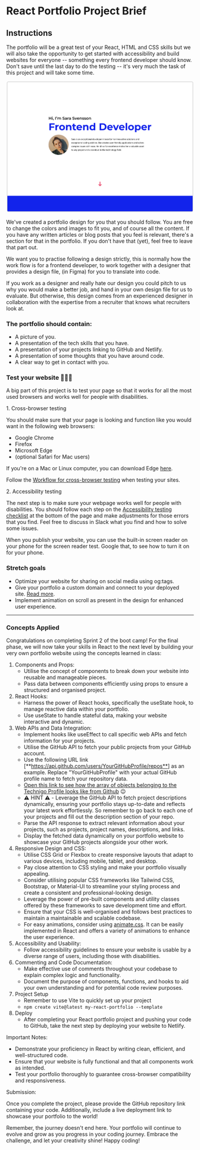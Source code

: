 React Portfolio Project Brief
=============================

Instructions
------------

The portfolio will be a great test of your React, HTML and CSS skills but we will also take the opportunity to get started with accessibility and build websites for everyone -- something every frontend developer should know. Don't save until the last day to do the testing -- it's very much the task of this project and will take some time.

<img src="https://github.com/Technigo/project-portfolio/blob/main/Preview-PortfolioWebDev-Technigo.png" alt="" />

We've created a portfolio design for you that you should follow. You are free to change the colors and images to fit you, and of course all the content. If you have any written articles or blog posts that you feel is relevant, there's a section for that in the portfolio. If you don't have that (yet), feel free to leave that part out.

We want you to practise following a design strictly, this is normally how the work flow is for a frontend developer, to work together with a designer that provides a design file, (in Figma) for you to translate into code.

If you work as a designer and really hate our design you could pitch to us why you would make a better job, and hand in your own design file for us to evaluate. But otherwise, this design comes from an experienced designer in collaboration with the expertise from a recruiter that knows what recruiters look at.

### The portfolio should contain:

-   A picture of you.
-   A presentation of the tech skills that you have.
-   A presentation of your projects linking to GitHub and Netlify.
-   A presentation of some thoughts that you have around code.
-   A clear way to get in contact with you.

### Test your website 👷🏻‍♂️

A big part of this project is to test your page so that it works for all the most used browsers and works well for people with disabilities.

1\. Cross-browser testing

You should make sure that your page is looking and function like you would want in the following web browsers:

-   Google Chrome
-   Firefox
-   Microsoft Edge
-   (optional Safari for Mac users)

If you're on a Mac or Linux computer, you can download Edge [here](https://www.microsoft.com/en-us/edge).

Follow the [Workflow for cross-browser testing](https://developer.mozilla.org/en-US/docs/Learn/Tools_and_testing/Cross_browser_testing/Introduction) when testing your sites.

2\. Accessibility testing

The next step is to make sure your webpage works well for people with disabilities. You should follow each step on the [Accessibility testing checklist](https://developer.mozilla.org/en-US/docs/Learn/Tools_and_testing/Cross_browser_testing/Accessibility) at the bottom of the page and make adjustments for those errors that you find. Feel free to discuss in Slack what you find and how to solve some issues.

When you publish your website, you can use the built-in screen reader on your phone for the screen reader test. Google that, to see how to turn it on for your phone.

### Stretch goals

-   Optimize your website for sharing on social media using og:tags.
-   Give your portfolio a custom domain and connect to your deployed site. [Read more](https://docs.netlify.com/domains-https/custom-domains/).
-   Implement animation on scroll as present in the design for enhanced user experience.

* * * * *

### Concepts Applied

Congratulations on completing Sprint 2 of the boot camp! For the final phase, we will now take your skills in React to the next level by building your very own portfolio website using the concepts learned in class:

1.  Components and Props:
    -   Utilise the concept of components to break down your website into reusable and manageable pieces.
    -   Pass data between components efficiently using props to ensure a structured and organised project.
2.  React Hooks:
    -   Harness the power of React hooks, specifically the useState hook, to manage reactive data within your portfolio.
    -   Use useState to handle stateful data, making your website interactive and dynamic.
3.  Web APIs and Data Integration:
    -   Implement hooks like useEffect to call specific web APIs and fetch information for your projects.
    -   Utilise the GitHub API to fetch your public projects from your GitHub account.
    -   Use the following URL link [**<https://api.github.com/users/YourGitHubProfile/repos**>] as an example. Replace "YourGitHubProfile" with your actual GitHub profile name to fetch your repository data.
    -   [Open this link to see how the array of objects belonging to the Technigo Profile looks like from Github](https://api.github.com/users/Technigo/repos) 😉
    -   ⚠️ HINT ⚠️ - Leverage the GitHub API to fetch project descriptions dynamically, ensuring your portfolio stays up-to-date and reflects your latest work effortlessly. So remember to go back to each one of your projects and fill out the description section of your repo.
    -   Parse the API response to extract relevant information about your projects, such as projects, project names, descriptions, and links.
    -   Display the fetched data dynamically on your portfolio website to showcase your GitHub projects alongside your other work.
4.  Responsive Design and CSS:
    -   Utilise CSS Grid or Flexbox to create responsive layouts that adapt to various devices, including mobile, tablet, and desktop.
    -   Pay close attention to CSS styling and make your portfolio visually appealing.
    -   Consider utilising popular CSS frameworks like Tailwind CSS, Bootstrap, or Material-UI to streamline your styling process and create a consistent and professional-looking design.
    -   Leverage the power of pre-built components and utility classes offered by these frameworks to save development time and effort.
    -   Ensure that your CSS is well-organised and follows best practices to maintain a maintainable and scalable codebase.
    -   For easy animations, consider using [animate.css](https://animate.style/). It can be easily implemented in React and offers a variety of animations to enhance the user experience.
5.  Accessibility and Usability:
    -   Follow accessibility guidelines to ensure your website is usable by a diverse range of users, including those with disabilities.
6.  Commenting and Code Documentation:
    -   Make effective use of comments throughout your codebase to explain complex logic and functionality.
    -   Document the purpose of components, functions, and hooks to aid your own understanding and for potential code review purposes.
7.  Project Setup
    -   Remember to use Vite to quickly set up your project
    -   `npm create vite@latest my-react-portfolio --template`
8.  Deploy
    -   After completing your React portfolio project and pushing your code to GitHub, take the next step by deploying your website to Netlify.

Important Notes:

-   Demonstrate your proficiency in React by writing clean, efficient, and well-structured code.
-   Ensure that your website is fully functional and that all components work as intended.
-   Test your portfolio thoroughly to guarantee cross-browser compatibility and responsiveness.

Submission:

Once you complete the project, please provide the GitHub repository link containing your code. Additionally, include a live deployment link to showcase your portfolio to the world!

Remember, the journey doesn't end here. Your portfolio will continue to evolve and grow as you progress in your coding journey. Embrace the challenge, and let your creativity shine! Happy coding!
